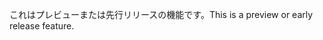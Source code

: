 <span data-ttu-id="4146e-101">これはプレビューまたは先行リリースの機能です。</span><span class="sxs-lookup"><span data-stu-id="4146e-101">This is a preview or early release feature.</span></span>